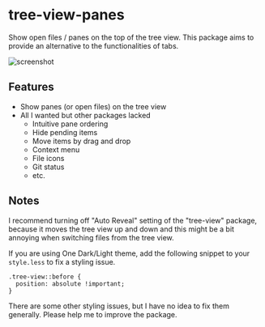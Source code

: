 # tree-view-panes
Show open files / panes on the top of the tree view.
This package aims to provide an alternative to the functionalities of tabs.

![screenshot](https://github.com/susisu/tree-view-panes/wiki/images/demo.gif)

## Features
* Show panes (or open files) on the tree view
* All I wanted but other packages lacked
    - Intuitive pane ordering
    - Hide pending items
    - Move items by drag and drop
    - Context menu
    - File icons
    - Git status
    - etc.

## Notes
I recommend turning off "Auto Reveal" setting of the "tree-view" package,
because it moves the tree view up and down and this might be a bit annoying when
switching files from the tree view.

If you are using One Dark/Light theme, add the following snippet to your
`style.less` to fix a styling issue.

``` less
.tree-view::before {
  position: absolute !important;
}
```

There are some other styling issues, but I have no idea to fix them generally.
Please help me to improve the package.

